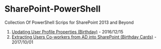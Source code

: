 # SharePoint-PowerShell
Collection Of PowerShell Scrips for SharePoint 2013 and Beyond

1. [Updating User Profile Properties (Birthday)](https://github.com/soprono/SharePoint-PowerShell/tree/master/Updating%20User%20Profile%20Properties%20(Birthday)) - 2016/12/15
2. [Extracting Users Co-workers from AD into SharePoint (Birthday Cards)](https://github.com/soprono/SharePoint-PowerShell/tree/master/Extracting%20Users%20Co-workers) - 2017/10/01
